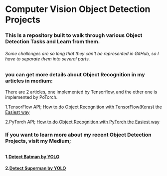 # Computer Vision Object Detection Projects

### This Is a repository built to walk through various Object Detection Tasks and Learn from them.

###### Some challenges are so long that they can't be represented in GitHub, so I have to separate them into several parts.


### you can get more details about Object Recognition in my articles in medium:
There are 2 articles, one implemented by Tensorflow, and the other one is implemented by PoTorch.


1.TensorFlow API; [How to do Object Recognition with TensorFlow(Keras) the Easiest way](https://medium.com/@mralamdari/imagehow-to-do-object-recognition-with-tensorflow-keras-the-easiest-way-23c7ab9604c7)

2.PyTorch API; [How to do Object Recognition with PyTorch the Easiest way](https://medium.com/@mralamdari/uagehow-to-do-object-recognition-with-pytorch-the-easiest-way-d0a2750f5fe7)

### If you want to learn more about my recent Object Detection Projects, visit my Medium;

###### 

#### 1.[Detect Batman by YOLO](https://medium.com/@mralamdari/detect-batman-by-yolo-331b8b1abe34)

#### 2.[Detect Superman by YOLO](https://medium.com/@mralamdari/detect-superman-by-yolo-5d81a065a95e)
